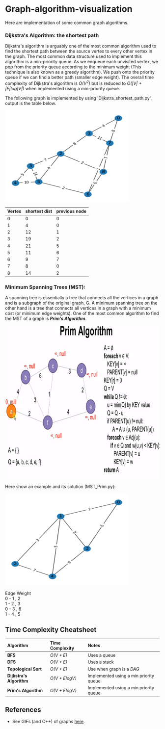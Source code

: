 # Graph-algorithm-visualization
Here are implementation of some common graph algorithms.

### Dijkstra's Algorithm: the shortest path

Dijkstra's algorithm is arguably one of the most common algorithm used to find
the shortest path between the source vertex to every other vertex in the graph.
The most common data structure used to implement this algorithm is a
min-priority queue. As we enqueue each unvisited vertex, we pop from the
priority queue according to the minimum weight (This technique is also known as
a greedy algorithm). We push onto the priority queue if we can find a better
path (smaller edge weight). The overall time complexity of Dijkstra's algorithm
is *O(V<sup>2</sup>)* but is reduced to
*O(|V| + |E|log|V|)* when implemented using a min-priority queue.

The following graph is implemented by using 'Dijkstra_shortest_path.py', output is the table below.

<img src="images/graph_Dijkstra.png" width="400px" height="300px" />



| Vertex 						| shortest dist     				| previous node    			|
| :------------- 					| :------------- 					|	:------------- 		|
|0 	 |0  |	 0|
|1 	 |4 |	 0|
|2	 |12 |	 1|
|3	 |19 |	 2|
|4	 |21 |	 5|
|5	 |11|	 6|
|6 	 |9 |	 7|
|7	 |8 |	 0|
|8 	 |14 |	 2|


### Minimum Spanning Trees (MST):

A spanning tree is essentially a tree that connects all the vertices in a graph
and is a subgraph of the original graph, G. A minimum spanning tree on the other
hand is a tree that connects all vertices in a graph with a minimum cost
(or minimum edge weights). One of the most common algorithm to find the MST of a
graph is ***Prim's Algorithm***. 

<img src="images/MST_prim.png" width="800px" height="500px" />

Here show an example and its solution (MST_Prim.py):

<img src="images/graph_mst_prim.png" width="400px" height="300px" />


Edge 	 Weight\
0 - 1 , 	 2 \
1 - 2 , 	 3 \
0 - 3 , 	 6 \
1 - 4 , 	 5 


## Time Complexity Cheatsheet
| Algorithm 						| Time Complexity     				| Notes     			|
| :------------- 					| :------------- 					|	:------------- 		|
| **BFS** 							| *O(V + E)*						|	Uses a queue					|
| **DFS** 							| *O(V + E)*						|	Uses a stack					|
| **Topological Sort** 				| *O(V + E)*						| Use when graph is a _DAG_					|
| **Dijkstra's Algorithm** 			| *O(V + ElogV)*						|Implemented using a min priority queue|
| **Prim's Algorithm** 				| *O(V + ElogV)*						|Implemented using a min priority queue|


## References

* See GIFs (and C++) of graphs [here](https://github.com/ieeeWang/Graph-Algorithms).
